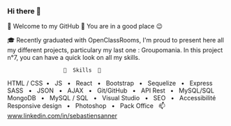 ### Hi there 👋

<!--
**SebSnr/SebSnr** is a ✨ _special_ ✨ repository because its `README.md` (this file) appears on your GitHub profile.

Here are some ideas to get you started:

- 🔭 I’m currently working on ...
- 🌱 I’m currently learning ...
- 👯 I’m looking to collaborate on ...
- 🤔 I’m looking for help with ...
- 💬 Ask me about ...
- 📫 How to reach me: ...
- 😄 Pronouns: ...
- ⚡ Fun fact: ...
-->


👋  Welcome to my GitHub  👋  You are in a good place 😉 

🎓  Recently graduated with OpenClassRooms, I'm proud to present here all my different projects, particulary my last one : Groupomania. 
In this project n°7, you can have a quick look on all my  skills. 

                      🔧  Skills  🔧
HTML / CSS  •   JS   •   React   •   Bootstrap   •   Sequelize   •   Express
SASS   •   JSON   •   AJAX   •   Git/GitHub   •   API Rest   •   MySQL/SQL
MongoDB   •   MySQL / SQL   •   Visual Studio   •   SEO   •   Accessibilité
Responsive design   •   Photoshop   •   Pack Office
 
 📫 www.linkedin.com/in/sebastiensanner
